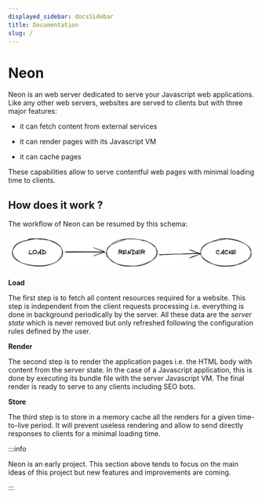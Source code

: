 ```yaml
---
displayed_sidebar: docsSidebar
title: Documentation
slug: /
---
```


# Neon

Neon is an web server dedicated to serve your Javascript web applications. Like any other web servers, websites are served to clients but with three major features:

- it can fetch content from external services

- it can render pages with its Javascript VM

- it can cache pages

These capabilities allow to serve contentful web pages with minimal loading time to clients.

## How does it work ?

The workflow of Neon can be resumed by this schema:

![Neon workflow](./workflow-light.png "Neon workflow")

**Load**

The first step is to fetch all content resources required for a website. This step is independent from the client requests processing i.e. everything is done in background periodically by the server. All these data are the _server state_ which is never removed but only refreshed following the configuration rules defined by the user.

**Render**

The second step is to render the application pages i.e. the HTML body with content from the server state. In the case of a Javascript application, this is done by executing its bundle file with the server Javascript VM. The final render is ready to serve to any clients including SEO bots.

**Store**

The third step is to store in a memory cache all the renders for a given time-to-live period. It will prevent useless rendering and allow to send directly responses to clients for a minimal loading time.

:::info

Neon is an early project. This section above tends to focus on the main ideas of this project but new features and improvements are coming.

:::
